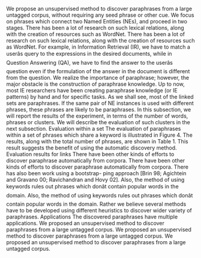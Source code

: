 We propose an unsupervised method to discover paraphrases from a large untagged corpus, without requiring any seed phrase or other cue.
We focus on phrases which connect two Named Entities (NEs), and proceed in two stages.
There has been a lot of research on such lexical relations, along with the creation of resources such as WordNet.
There has been a lot of research on such lexical relations, along with the creation of resources such as WordNet.
For example, in Information Retrieval (IR), we have to match a userâs query to the expressions in the desired documents, while in Question Answering (QA), we have to find the answer to the userâs question even if the formulation of the answer in the document is different from the question.
We realize the importance of paraphrase; however, the major obstacle is the construction of paraphrase knowledge.
Up to now, most IE researchers have been creating paraphrase knowledge (or IE patterns) by hand and for specific tasks.
As we shall see, most of the linked sets are paraphrases.
If the same pair of NE instances is used with different phrases, these phrases are likely to be paraphrases.
In this subsection, we will report the results of the experiment, in terms of the number of words, phrases or clusters.
We will describe the evaluation of such clusters in the next subsection.
Evaluation within a set The evaluation of paraphrases within a set of phrases which share a keyword is illustrated in Figure 4.
The results, along with the total number of phrases, are shown in Table 1.
This result suggests the benefit of using the automatic discovery method.
Evaluation results for links
There have been other kinds of efforts to discover paraphrase automatically from corpora.
There have been other kinds of efforts to discover paraphrase automatically from corpora.
There has also been work using a bootstrap- ping approach [Brin 98; Agichtein and Gravano 00; Ravichandran and Hovy 02].
Also, the method of using keywords rules out phrases which donât contain popular words in the domain.
Also, the method of using keywords rules out phrases which donât contain popular words in the domain.
Rather we believe several methods have to be developed using different heuristics to discover wider variety of paraphrases.
Applications The discovered paraphrases have multiple applications.
We proposed an unsupervised method to discover paraphrases from a large untagged corpus.
We proposed an unsupervised method to discover paraphrases from a large untagged corpus.
We proposed an unsupervised method to discover paraphrases from a large untagged corpus.